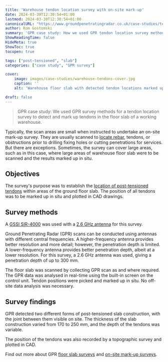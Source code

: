 ```yaml
---
title: 'Warehouse tendon location survey with on-site mark-up'
date: 2024-03-30T12:30:54+01:00
lastmod: 2024-03-30T12:30:54+01:00
canonicalURL: "https://www.groundpenetratingradar.co.uk/case-studies/tendon-location/"
author: Rom Gostomski
summary: 'GPR case study: How we used GPR tendon location survey methods for floor slab tendon location with in situ mark-up in a working warehouse.'
ShowReadingTime: false
HideMeta: true
ShowToc: true
tocopen: true

tags: ["post-tensioned", "slab"]
categories: ["case study", "GPR survey"]

cover:
    image: images/case-studies/warehouse-tendons-cover.jpg
    caption: ''
    alt: 'Warehouse floor slab with detected tendon locations marked up in situ.'

draft: false
---
```

> GPR case study: We used GPR survey methods for a tendon location survey to detect and mark up tendons in the floor slab of a working warehouse.

Typically, the scan areas are small when instructed to undertake an on-site mark-up survey. They are usually scanned to [locate rebar](/surveys/rebar-mapping/), tendons, or obstructions prior to drilling fixing holes or cutting penetrations for services. But there are exceptions. Sometimes, the survey can cover large areas, such as in this case, where large areas of warehouse floor slab were to be scanned and the results marked up in situ.

## Objectives

The survey's purpose was to establish the [location of post-tensioned tendons](/surveys/locate-tendons-in-concrete/) within areas of the ground floor slab. The position of all tendons was to be marked up in situ and plotted in CAD drawings.

## Survey methods

A [GSSI SIR-4000](/about/gpr-equipment/#gssi-sir-4000-control-unit) was used with a [2.6 GHz antenna](/about/gpr-equipment/#gssi-2600-mhz-high-resolution-antenna) for this survey.

Ground Penetrating Radar (GPR) scans can be conducted using antennas with different central frequencies. A higher-frequency antenna provides better resolution and more detail; however, the penetration depth is limited. A lower-frequency antenna provides better penetration depth, albeit at a lower resolution. For this survey, a 2.6 GHz antenna was used, giving a penetration depth of up to 300 mm.

The floor slab was scanned by collecting GPR scan as and where required. The GPR data was analysed in real-time using the built-in screen on the control unit. Tendon positions were picked and marked up in situ. No off-site data analysis was necessary.

## Survey findings

GPR detected two different forms of post-tensioned slab construction, with the joint between them visible on site. The thickness of the slab construction varied from 170 to 250 mm, and the depth of the tendons was variable.

The position of the tendons was also recorded by a topographic survey and plotted in CAD.

Find out more about GPR [floor slab surveys](/surveys/concrete-floor-slab-surveys/) and [on-site mark-up surveys](/surveys/rebar-location/).
